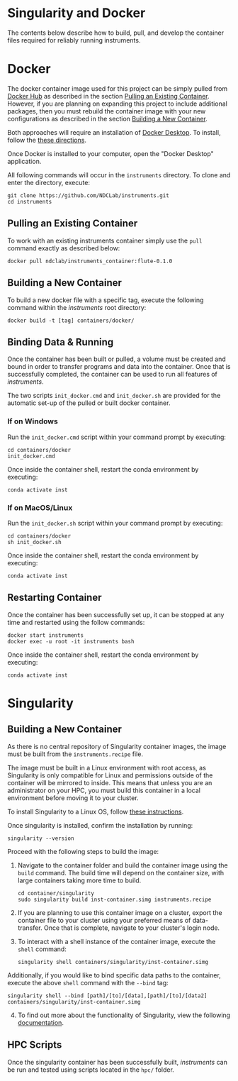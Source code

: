 # Singularity and Docker
The contents below describe how to build, pull, and develop the container files required for reliably running instruments.

# Docker

The docker container image used for this project can be simply pulled from [Docker Hub](https://hub.docker.com/) as described in the section [Pulling an Existing Container](#Pulling-an-Existing-Container). However, if you are planning on expanding this project to include additional packages, then you must rebuild the container image with your new configurations as described in the section [Building a New Container](#Building-a-New-Container).

Both approaches will require an installation of [Docker Desktop](https://www.docker.com/products/docker-desktop). To install, follow the [these directions](https://docs.docker.com/get-docker/). 

Once Docker is installed to your computer, open the "Docker Desktop" application. 

All following commands will occur in the `instruments` directory. To clone and enter the directory, execute:
   ```
   git clone https://github.com/NDCLab/instruments.git
   cd instruments
   ```
## Pulling an Existing Container

To work with an existing instruments container simply use the `pull` command exactly as described below:
   ```
   docker pull ndclab/instruments_container:flute-0.1.0
   ```

## Building a New Container

To build a new docker file with a specific tag, execute the following command within the *instruments* root directory: 
   ```
   docker build -t [tag] containers/docker/
   ```

## Binding Data & Running

Once the container has been built or pulled, a volume must be created and bound in order to transfer programs and data into the container. Once that is successfully completed, the container can be used to run all features of *instruments*.

The two scripts `init_docker.cmd` and `init_docker.sh` are provided for the automatic set-up of the pulled or built docker container. 


### If on Windows 

Run the `init_docker.cmd` script within your command prompt by executing:
   ```
   cd containers/docker
   init_docker.cmd
   ```

Once inside the container shell, restart the conda environment by executing:
   ```
   conda activate inst
   ```

### If on MacOS/Linux

Run the `init_docker.sh` script within your command prompt by executing:
   ```
   cd containers/docker
   sh init_docker.sh
   ```

Once inside the container shell, restart the conda environment by executing:
   ```
   conda activate inst
   ```

## Restarting Container

Once the container has been successfully set up, it can be stopped at any time and restarted using the follow commands:
   ```
   docker start instruments
   docker exec -u root -it instruments bash
   ```

Once inside the container shell, restart the conda environment by executing:
   ```
   conda activate inst
   ```

# Singularity

## Building a New Container

As there is no central repository of Singularity container images, the image must be built from the `instruments.recipe` file. 

The image must be built in a Linux environment with root access, as Singularity is only compatible for Linux and permissions outside of the container will be mirrored to inside. This means that unless you are an administrator on your HPC, you must build this container in a local environment before moving it to your cluster.

To install Singularity to a Linux OS, follow [these instructions](https://sylabs.io/guides/3.0/user-guide/installation.html).

Once singularity is installed, confirm the installation by running:
```
singularity --version
```

Proceed with the following steps to build the image:

1. Navigate to the container folder and build the container image using the `build` command. The build time will depend on the container size, with large containers taking more time to build. 
   ```
   cd container/singularity
   sudo singularity build inst-container.simg instruments.recipe
   ```

2. If you are planning to use this container image on a cluster, export the container file to your cluster using your preferred means of data-transfer. Once that is complete, navigate to your cluster's login node. 

3. To interact with a shell instance of the container image, execute the `shell` command:
   ```
   singularity shell containers/singularity/inst-container.simg
   ```

Additionally, if you would like to bind specific data paths to the container, execute the above `shell` command with the `--bind` tag:
```
singularity shell --bind [path]/[to]/[data],[path]/[to]/[data2] containers/singularity/inst-container.simg
```

4. To find out more about the functionality of Singularity, view the following [documentation](https://sylabs.io/guides/3.0/user-guide/quick_start.html).

## HPC Scripts

Once the singularity container has been successfully built, *instruments* can be run and tested using scripts located in the `hpc/` folder. 